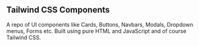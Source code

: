 ## Tailwind CSS Components

A repo of UI components like Cards, Buttons, Navbars, Modals, Dropdown menus, Forms etc. Built using pure HTML and JavaScript and of course Tailwind CSS.

